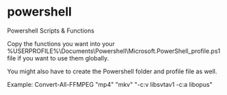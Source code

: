 # powershell
Powershell Scripts &amp; Functions

Copy the functions you want into your %USERPROFILE%\Documents\Powershell\Microsoft.PowerShell_profile.ps1 file if you want to use them globally.

You might also have to create the Powershell folder and profile file as well.

Example:
  Convert-All-FFMPEG "mp4" "mkv" "-c:v libsvtav1 -c:a libopus"
